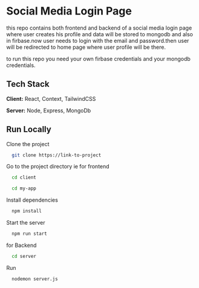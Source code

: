
# Social Media Login Page

this repo contains both frontend and backend of a social media login page where user creates his profile and data will be stored to mongodb and also in firbase.now user needs to login with the email and password.then user will be redirected to home page where user profile will be there.

to run this repo you need your own firbase credentials and your mongodb credentials.



## Tech Stack

**Client:** React, Context, TailwindCSS

**Server:** Node, Express, MongoDb


## Run Locally

Clone the project

```bash
  git clone https://link-to-project
```

Go to the project directory ie for frontend

```bash
  cd client
```

```bash
  cd my-app
```

Install dependencies

```bash
  npm install
```

Start the server

```bash
  npm run start
```

for Backend

```bash
  cd server
```

Run

```bash
  nodemon server.js
```
